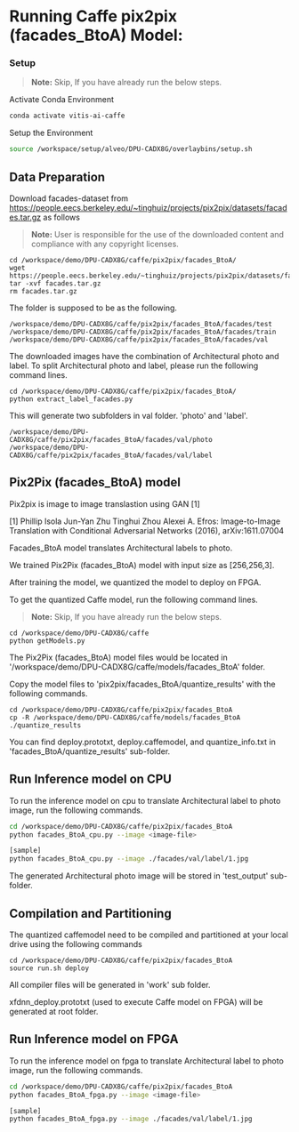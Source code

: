 
# Running Caffe pix2pix (facades_BtoA) Model:



### Setup

> **Note:** Skip, If you have already run the below steps.

Activate Conda Environment
  ```sh
  conda activate vitis-ai-caffe 
  ```

Setup the Environment

  ```sh
  source /workspace/setup/alveo/DPU-CADX8G/overlaybins/setup.sh
  ```

## Data Preparation

Download facades-dataset from https://people.eecs.berkeley.edu/~tinghuiz/projects/pix2pix/datasets/facades.tar.gz as follows
> **Note:** User is responsible for the use of the downloaded content and compliance with any copyright licenses.
```
cd /workspace/demo/DPU-CADX8G/caffe/pix2pix/facades_BtoA/
wget https://people.eecs.berkeley.edu/~tinghuiz/projects/pix2pix/datasets/facades.tar.gz
tar -xvf facades.tar.gz
rm facades.tar.gz
```

The folder is supposed to be as the following.  

```
/workspace/demo/DPU-CADX8G/caffe/pix2pix/facades_BtoA/facades/test
/workspace/demo/DPU-CADX8G/caffe/pix2pix/facades_BtoA/facades/train
/workspace/demo/DPU-CADX8G/caffe/pix2pix/facades_BtoA/facades/val
```

The downloaded images have the combination of Architectural photo and label. 
To split Architectural photo and label, please run the following command lines.

```
cd /workspace/demo/DPU-CADX8G/caffe/pix2pix/facades_BtoA/
python extract_label_facades.py
```

This will generate two subfolders in val folder. 'photo' and 'label'. 
```
/workspace/demo/DPU-CADX8G/caffe/pix2pix/facades_BtoA/facades/val/photo
/workspace/demo/DPU-CADX8G/caffe/pix2pix/facades_BtoA/facades/val/label
```  


## Pix2Pix (facades_BtoA) model

Pix2pix is image to image translastion using GAN [1]


[1]	Phillip Isola Jun-Yan Zhu Tinghui Zhou Alexei A. Efros: Image-to-Image Translation with Conditional Adversarial Networks (2016), arXiv:1611.07004



Facades_BtoA model translates Architectural labels to photo. 

We trained Pix2Pix (facades_BtoA) model with input size as [256,256,3].

After training the model, we quantized the model to deploy on FPGA.

To get the quantized Caffe model, run the following command lines. 

> **Note:** Skip, If you have already run the below steps.
```
cd /workspace/demo/DPU-CADX8G/caffe
python getModels.py
```

The Pix2Pix (facades_BtoA) model files would be located in '/workspace/demo/DPU-CADX8G/caffe/models/facades_BtoA' folder.

Copy the model files to 'pix2pix/facades_BtoA/quantize_results' with the following commands.
```
cd /workspace/demo/DPU-CADX8G/caffe/pix2pix/facades_BtoA
cp -R /workspace/demo/DPU-CADX8G/caffe/models/facades_BtoA ./quantize_results
```

You can find deploy.prototxt, deploy.caffemodel, and quantize_info.txt in 'facades_BtoA/quantize_results' sub-folder.


## Run Inference model on CPU

To run the inference model on cpu to translate Architectural label to photo image, run the following commands.
```sh
cd /workspace/demo/DPU-CADX8G/caffe/pix2pix/facades_BtoA
python facades_BtoA_cpu.py --image <image-file>

[sample]
python facades_BtoA_cpu.py --image ./facades/val/label/1.jpg
```
The generated Architectural photo image will be stored in 'test_output' sub-folder.



## Compilation and Partitioning


The quantized caffemodel need to be compiled and partitioned at your local drive using the following commands

```
cd /workspace/demo/DPU-CADX8G/caffe/pix2pix/facades_BtoA
source run.sh deploy
```

All compiler files will be generated in 'work' sub folder.

xfdnn_deploy.prototxt (used to execute Caffe model on FPGA) will be generated at root folder.




## Run Inference model on FPGA 

To run the inference model on fpga to translate Architectural label to photo image, run the following commands.

```sh
cd /workspace/demo/DPU-CADX8G/caffe/pix2pix/facades_BtoA
python facades_BtoA_fpga.py --image <image-file>

[sample]
python facades_BtoA_fpga.py --image ./facades/val/label/1.jpg
```
